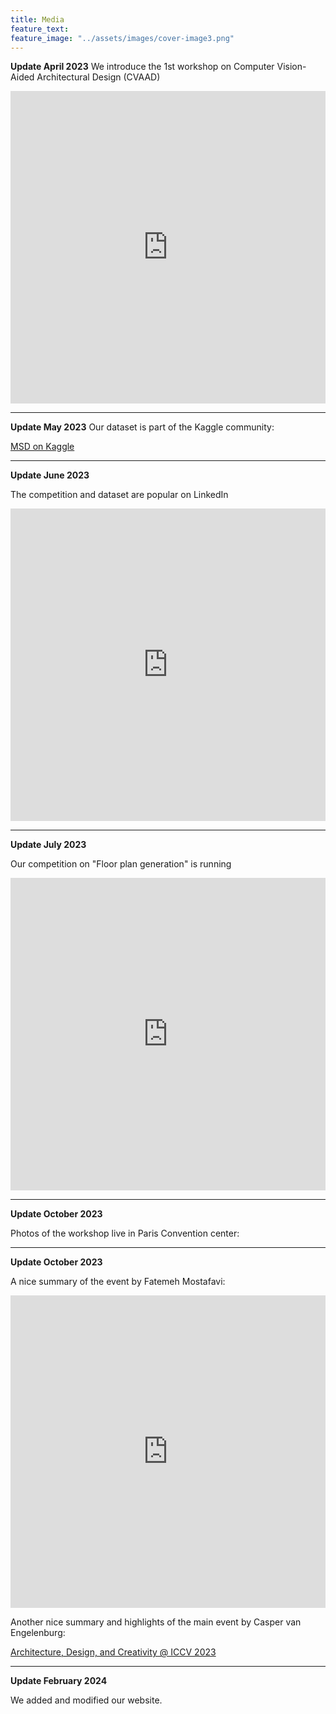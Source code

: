 ```yaml
---
title: Media
feature_text: 
feature_image: "../assets/images/cover-image3.png"
---
```


**Update April 2023**
We introduce the 1st workshop on Computer Vision-Aided Architectural Design (CVAAD)

<iframe src="https://www.linkedin.com/embed/feed/update/urn:li:share:7074485599654535168" height="500" width="504" frameborder="0" allowfullscreen="" title="Embedded post"></iframe>

---

**Update May 2023**
Our dataset is part of the Kaggle community:

[MSD on Kaggle](https://www.kaggle.com/datasets/caspervanengelenburg/modified-swiss-dwellings)

---

**Update June 2023**

The competition and dataset are popular on LinkedIn

<iframe src="https://www.linkedin.com/embed/feed/update/urn:li:share:7080514112920641536" height="500" width="504" frameborder="0" allowfullscreen="" title="Embedded post"></iframe>

---

**Update July 2023**

Our competition on "Floor plan generation" is running

<iframe src="https://www.linkedin.com/embed/feed/update/urn:li:share:7092419940233658368" height="500" width="504" frameborder="0" allowfullscreen="" title="Embedded post"></iframe>

---

**Update October 2023**

Photos of the workshop live in Paris Convention center:

---

**Update October 2023**

A nice summary of the event by Fatemeh Mostafavi:

<iframe src="https://www.linkedin.com/embed/feed/update/urn:li:share:7115990691289120768" height="500" width="504" frameborder="0" allowfullscreen="" title="Embedded post"></iframe>

Another nice summary and highlights of the main event by Casper van Engelenburg:

[Architecture, Design, and Creativity @ ICCV 2023](https://caspervanengelenburg.substack.com/p/architecture-design-and-creativity?r=1z33lz&utm_campaign=post&utm_medium=web)

---

**Update February 2024**

We added and modified our website.